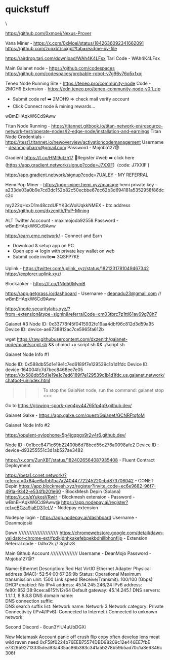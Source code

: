 # quickstuff
\\

https://github.com/0xmoei/Nexus-Prover

Vana Miner -  https://x.com/0xMoei/status/1842636092341662091
https://github.com/zunxbt/sixgpt?tab=readme-ov-file

https://airdrop.tari.com/download/WAh4K4LFsx
Tari Code - WAh4K4LFsx

Main Gaianet node - https://github.com/codespaces
https://github.com/codespaces/probable-robot-v7g96v76q5xfxqj

Teneo Node Running
Site - https://teneo.pro/community-node
Code - 2MOH9
Extension - https://cdn.teneo.pro/teneo-community-node-v0.1.zip
- Submit code ref ➡️ 2MOH9  => check mail verify account
- Click Connect node & mining rewards...


wBmEHAqkW6Cd9Aww

Titan Node Running - https://titannet.gitbook.io/titan-network-en/resource-network-test/operate-nodes/l2-edge-node/installation-and-earnings
Titan Node Credentials - https://test1.titannet.io/newoverview/activationcodemanagement
Username - deanmojoharry@gmail.com
Password - Mojoba127@

Gradient
https://t.co/HMl9utzh17
🔹Register #web ➡️ click here (https://app.gradient.network/signup?code=J7XXIF)  (code: J7XXIF )

https://app.gradient.network/signup?code=7UALEY - MY REFERRAL

Hemi Pop Miner - https://pop-miner.hemi.xyz/manage
hemi private key - a233de03a0b9e7cd3dc152b82c50ecbbe67dc62b3d694181a5352958f86dcc2c

my222qHxxD1m48czdUFYK3cWxiUqkkNMEX - btc address
https://github.com/dxzenith/PoP-Mining

ALT Twitter Acccount - maximojoda92558
 Password -  wBmEHAqkW6Cd9Aww

https://earn.emc.network/ - Connect and Earn
- Download & setup app on PC
- Open app => login with private key wallet on web
- Submit code invite➡️ 3QSFP7KE


Uplink - https://twitter.com/uplink_xyz/status/1821231781049467342
https://explorer.uplink.xyz/

BlockJoker - https://t.co/fNId50MymB

https://app.getgrass.io/dashboard - Username - deanadu23@gmail.com // wBmEHAqkW6Cd9Aww


https://node.securitylabs.xyz/?from=extension&type=signin&referralCode=cm03tbrc7z1ttl61av69g78h7

Gaianet #3
Node ID: 0x33776f45f0415932fe19aa4dbf96c812d3d59a95
Device ID: device-ae8738812ac7ce5965fa612b

wget https://raw.githubusercontent.com/dxzenith/gaianet-node/main/script.sh && chmod +x script.sh && ./script.sh

Gaianet Node Info #1

Node ID: 0x588db55d1e19e1c7ed6189f7e129539c1b1d1fdc
Device ID: device-164004fc7d7bec8468ee7e05
https://0x588db55d1e19e1c7ed6189f7e129539c1b1d1fdc.us.gaianet.network/chatbot-ui/index.html

>>> To stop the GaiaNet node, run the command: gaianet stop <<<

Go to https://glowing-spork-gvq4pv44765fp4g9.github.dev/

Gaianet Galxe - https://app.galxe.com/quest/Gaianet/GCNRFtgfoM


Gaianet Node Info #2

https://opulent-xylophone-5p4jgqpgx9r2v4r6.github.dev/

Node ID : 0x1bcc8471c69b22400b6d78bcd55c276a0098afe2
Device ID : device-d93255551c3d1ab527ae3482

https://x.com/ZunXBT/status/1824026564087935408 - Fluent Contract Deployment


https://beta1.conet.network/?referral=0x64ae6afbb1ba7a24044772245220cbd873706042 - CONET Depin
https://app.blockmesh.xyz/register?invite_code=ec6e9682-96f7-491a-9342-e534fb201e60 - BlockMesh Depin (Solana)
https://t.co/eYukosVRwH - Blockmesh extension - Password - wBmEHAqkW6Cd9Aww@
https://app.nodepay.ai/register?ref=eBGza9jaED3TeLV - Nodepay extension

Nodepay login - https://app.nodepay.ai/dashboard
Username - Deanmojoski

Dawn /////////////////////////
https://chromewebstore.google.com/detail/dawn-validator-chrome-ext/fpdkjdnhkakefebpekbdhillbhonfjjp - Extension
Referral code - 0dhx2k  // 3gshz8



Main Github Account /////////////////
Username - DeanMojo
Password - Mojoba127@?





Name:	Ethernet
Description:	Red Hat VirtIO Ethernet Adapter
Physical address (MAC):	52:54:00:67:26:9b
Status:	Operational
Maximum transmission unit:	1500
Link speed (Receive/Transmit):	100/100 (Gbps)
DHCP enabled:	No
IPv4 address:	45.14.245.246/24
IPv6 address:	fe80::852:38:9cee:a815%12/64
Default gateway:	45.14.245.1
DNS servers:	1.1.1.1, 8.8.8.8
DNS domain name:	
DNS connection suffix:	
DNS search suffix list:	
Network name:	Network 3
Network category:	Private
Connectivity (IPv4/IPv6):	Connected to Internet / Connected to unknown network
	                                   
	                                   



Second Discord - 8cun3YlU4uUbDGXi


New Metamask Account
panic off crush flip copy often develop lens meat wild raven need
0xF58f0224b76EEB75574DBD98209c12e446EE7fbE
e7329592713335dea93a435ac86b383c341a5b278b59b5ad70c1a3e6346c306f
